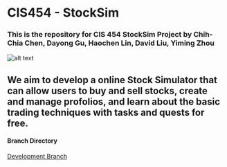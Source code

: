 # CIS454 - StockSim 
### This is the repository for CIS 454 StockSim Project by Chih-Chia Chen, Dayong Gu, Haochen Lin, David Liu, Yiming Zhou ###
![alt text]()
## We aim to develop a online Stock Simulator that can allow users to buy and sell stocks, create and manage profolios, and learn about the basic trading techniques with tasks and quests for free. ##

#### Branch Directory ####

[Development Branch](https://github.com/walper/CIS454-investmentWeb/blob/Development/README.md "Go to Development Branch")
